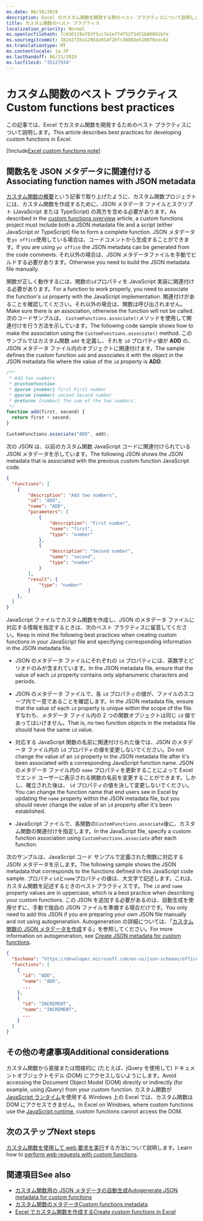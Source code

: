 ```yaml
---
ms.date: 06/18/2019
description: Excel のカスタム関数を開発する際のベスト プラクティスについて説明します。
title: カスタム関数のベスト プラクティス
localization_priority: Normal
ms.openlocfilehash: 7c836119a783f5cc7e1e7f4f52f1d21b86091bfe
ms.sourcegitcommit: 382e2735a1295da914f2bfc38883e518070cec61
ms.translationtype: MT
ms.contentlocale: ja-JP
ms.lasthandoff: 06/21/2019
ms.locfileid: "35127934"
---
```

# <a name="custom-functions-best-practices"></a><span data-ttu-id="ad5fd-103">カスタム関数のベスト プラクティス</span><span class="sxs-lookup"><span data-stu-id="ad5fd-103">Custom functions best practices</span></span>

<span data-ttu-id="ad5fd-104">この記事では、Excel でカスタム関数を開発するためのベスト プラクティスについて説明します。</span><span class="sxs-lookup"><span data-stu-id="ad5fd-104">This article describes best practices for developing custom functions in Excel.</span></span>

[!include[Excel custom functions note](../includes/excel-custom-functions-note.md)]

## <a name="associating-function-names-with-json-metadata"></a><span data-ttu-id="ad5fd-105">関数名を JSON メタデータに関連付ける</span><span class="sxs-lookup"><span data-stu-id="ad5fd-105">Associating function names with JSON metadata</span></span>

<span data-ttu-id="ad5fd-106">[カスタム関数の概要](custom-functions-overview.md)という記事で取り上げたように、カスタム関数プロジェクトには、カスタム関数を作成するために、JSON メタデータ ファイルとスクリプト (JavaScript または TypeScript) の両方を含める必要があります。</span><span class="sxs-lookup"><span data-stu-id="ad5fd-106">As described in the [custom functions overview](custom-functions-overview.md) article, a custom functions project must include both a JSON metadata file and a script (either JavaScript or TypeScript) file to form a complete function.</span></span> <span data-ttu-id="ad5fd-107">JSON メタデータを`yo office`使用している場合は、コードコメントから生成することができます。</span><span class="sxs-lookup"><span data-stu-id="ad5fd-107">If you are using `yo office` the JSON metadata can be generated from the code comments.</span></span> <span data-ttu-id="ad5fd-108">それ以外の場合は、JSON メタデータファイルを手動でビルドする必要があります。</span><span class="sxs-lookup"><span data-stu-id="ad5fd-108">Otherwise you need to build the JSON metadata file manually.</span></span>

<span data-ttu-id="ad5fd-109">関数が正しく動作するには、関数の`id`プロパティを JavaScript 実装に関連付ける必要があります。</span><span class="sxs-lookup"><span data-stu-id="ad5fd-109">For a function to work properly, you need to associate the function's `id` property with the JavaScript implementation.</span></span> <span data-ttu-id="ad5fd-110">関連付けがあることを確認してください。それ以外の場合は、関数は呼び出されません。</span><span class="sxs-lookup"><span data-stu-id="ad5fd-110">Make sure there is an association, otherwise the function will not be called.</span></span> <span data-ttu-id="ad5fd-111">次のコードサンプルは、 `CustomFunctions.associate()`メソッドを使用して関連付けを行う方法を示しています。</span><span class="sxs-lookup"><span data-stu-id="ad5fd-111">The following code sample shows how to make the association using the `CustomFunctions.associate()` method.</span></span> <span data-ttu-id="ad5fd-112">このサンプルではカスタム関数 `add` を定義し、それを `id` プロパティ値が **ADD** の、JSON メタデータ ファイル内のオブジェクトに関連付けます。</span><span class="sxs-lookup"><span data-stu-id="ad5fd-112">The sample defines the custom function `add` and associates it with the object in the JSON metadata file where the value of the `id` property is **ADD**.</span></span>

```js
/**
 * Add two numbers
 * @customfunction
 * @param {number} first First number
 * @param {number} second Second number
 * @returns {number} The sum of the two numbers.
 */
function add(first, second) {
  return first + second;
}

CustomFunctions.associate("ADD", add);
```

<span data-ttu-id="ad5fd-113">次の JSON は、以前のカスタム関数 JavaScript コードに関連付けられている JSON メタデータを示しています。</span><span class="sxs-lookup"><span data-stu-id="ad5fd-113">The following JSON shows the JSON metadata that is associated with the previous custom function JavaScript code.</span></span>

```json
{
  "functions": [
    {
        "description": "Add two numbers",
        "id": "ADD",
        "name": "ADD",
        "parameters": [
            {
                "description": "First number",
                "name": "first",
                "type": "number"
            },
            {
                "description": "Second number",
                "name": "second",
                "type": "number"
            }
        ],
        "result": {
            "type": "number"
        }
    },
  ]
}
```


<span data-ttu-id="ad5fd-114">JavaScript ファイルでカスタム関数を作成し、JSON のメタデータ ファイルに対応する情報を指定するときは、次のベスト プラクティスに留意してください。</span><span class="sxs-lookup"><span data-stu-id="ad5fd-114">Keep in mind the following best practices when creating custom functions in your JavaScript file and specifying corresponding information in the JSON metadata file.</span></span>

* <span data-ttu-id="ad5fd-115">JSON のメタデータ ファイルにそれぞれの `id` プロパティには、英数字とピリオドのみが含まれています。</span><span class="sxs-lookup"><span data-stu-id="ad5fd-115">In the JSON metadata file, ensure that the value of each `id` property contains only alphanumeric characters and periods.</span></span>

* <span data-ttu-id="ad5fd-116">JSON のメタデータ ファイルで、各 `id` プロパティの値が、ファイルのスコープ内で一意であることを確認します。</span><span class="sxs-lookup"><span data-stu-id="ad5fd-116">In the JSON metadata file, ensure that the value of each `id` property is unique within the scope of the file.</span></span> <span data-ttu-id="ad5fd-117">すなわち、メタデータ ファイル内の 2 つの関数オブジェクトは同じ `id` 値であってはいけません。</span><span class="sxs-lookup"><span data-stu-id="ad5fd-117">That is, no two function objects in the metadata file should have the same `id` value.</span></span>

* <span data-ttu-id="ad5fd-118">対応する JavaScript 関数の名前に関連付けられた後では、JSON のメタデータ ファイル内の `id` プロパティの値を変更しないでください。</span><span class="sxs-lookup"><span data-stu-id="ad5fd-118">Do not change the value of an `id` property in the JSON metadata file after it's been associated with a corresponding JavaScript function name.</span></span> <span data-ttu-id="ad5fd-119">JSON のメタデータ ファイル内の `name` プロパティを更新することによって Excel でエンド ユーザーに表示される関数の名前を変更することができます。しかし、確立された後は、 `id` プロパティの値を決して変更しないでください。</span><span class="sxs-lookup"><span data-stu-id="ad5fd-119">You can change the function name that end users see in Excel by updating the `name` property within the JSON metadata file, but you should never change the value of an `id` property after it's been established.</span></span>

* <span data-ttu-id="ad5fd-120">JavaScript ファイルで、各関数の`CustomFunctions.associate`後に、カスタム関数の関連付けを指定します。</span><span class="sxs-lookup"><span data-stu-id="ad5fd-120">In the JavaScript file, specify a custom function association using `CustomFunctions.associate` after each function.</span></span>

<span data-ttu-id="ad5fd-121">次のサンプルは、JavaScript コード サンプルで定義された関数に対応する JSON メタデータを示します。</span><span class="sxs-lookup"><span data-stu-id="ad5fd-121">The following sample shows the JSON metadata that corresponds to the functions defined in this JavaScript code sample.</span></span> <span data-ttu-id="ad5fd-122">プロパティ`id`と`name`プロパティの値は、大文字で記述します。これは、カスタム関数を記述するときのベストプラクティスです。</span><span class="sxs-lookup"><span data-stu-id="ad5fd-122">The `id` and `name` property values are in uppercase, which is a best practice when describing your custom functions.</span></span> <span data-ttu-id="ad5fd-123">この JSON を追加する必要があるのは、自動生成を使用せずに、手動で独自の JSON ファイルを準備する場合だけです。</span><span class="sxs-lookup"><span data-stu-id="ad5fd-123">You only need to add this JSON if you are preparing your own JSON file manually and not using autogeneration.</span></span> <span data-ttu-id="ad5fd-124">Autogeneration の詳細については、「[カスタム関数の JSON メタデータを作成](custom-functions-json-autogeneration.md)する」を参照してください。</span><span class="sxs-lookup"><span data-stu-id="ad5fd-124">For more information on autogeneration, see [Create JSON metadata for custom functions](custom-functions-json-autogeneration.md).</span></span>

```json
{
  "$schema": "https://developer.microsoft.com/en-us/json-schemas/office-js/custom-functions.schema.json",
  "functions": [
    {
      "id": "ADD",
      "name": "ADD",
      ...
    },
    {
      "id": "INCREMENT",
      "name": "INCREMENT",
      ...
    }
  ]
}
```

## <a name="additional-considerations"></a><span data-ttu-id="ad5fd-125">その他の考慮事項</span><span class="sxs-lookup"><span data-stu-id="ad5fd-125">Additional considerations</span></span>

<span data-ttu-id="ad5fd-126">カスタム関数から直接または間接的に (たとえば、jQuery を使用して) ドキュメントオブジェクトモデル (DOM) にアクセスしないようにします。</span><span class="sxs-lookup"><span data-stu-id="ad5fd-126">Avoid accessing the Document Object Model (DOM) directly or indirectly (for example, using jQuery) from your custom function.</span></span> <span data-ttu-id="ad5fd-127">カスタム関数が[JavaScript ランタイム](custom-functions-runtime.md)を使用する Windows 上の Excel では、カスタム関数は DOM にアクセスできません。</span><span class="sxs-lookup"><span data-stu-id="ad5fd-127">In Excel on Windows, where custom functions use the [JavaScript runtime](custom-functions-runtime.md), custom functions cannot access the DOM.</span></span>

## <a name="next-steps"></a><span data-ttu-id="ad5fd-128">次のステップ</span><span class="sxs-lookup"><span data-stu-id="ad5fd-128">Next steps</span></span>
<span data-ttu-id="ad5fd-129">[カスタム関数を使用して web 要求を実行](custom-functions-web-reqs.md)する方法について説明します。</span><span class="sxs-lookup"><span data-stu-id="ad5fd-129">Learn how to [perform web requests with custom functions](custom-functions-web-reqs.md).</span></span>

## <a name="see-also"></a><span data-ttu-id="ad5fd-130">関連項目</span><span class="sxs-lookup"><span data-stu-id="ad5fd-130">See also</span></span>

* [<span data-ttu-id="ad5fd-131">カスタム関数用の JSON メタデータの自動生成</span><span class="sxs-lookup"><span data-stu-id="ad5fd-131">Autogenerate JSON metadata for custom functions</span></span>](custom-functions-json-autogeneration.md)
* [<span data-ttu-id="ad5fd-132">カスタム関数のメタデータ</span><span class="sxs-lookup"><span data-stu-id="ad5fd-132">Custom functions metadata</span></span>](custom-functions-json.md)
* [<span data-ttu-id="ad5fd-133">Excel でカスタム関数を作成する</span><span class="sxs-lookup"><span data-stu-id="ad5fd-133">Create custom functions in Excel</span></span>](custom-functions-overview.md)
